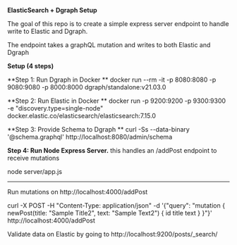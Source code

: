 **ElasticSearch + Dgraph Setup**

The goal of this repo is to create a simple express server endpoint to handle write to Elastic and Dgraph.

The endpoint takes a graphQL mutation and writes to both Elastic and Dgraph

**Setup (4 steps)**

**Step 1: Run Dgraph in Docker
**
docker run --rm -it -p 8080:8080 -p 9080:9080 -p 8000:8000 dgraph/standalone:v21.03.0

**Step 2: Run Elastic in Docker
**
docker run -p 9200:9200 -p 9300:9300 -e "discovery.type=single-node" docker.elastic.co/elasticsearch/elasticsearch:7.15.0

**Step 3: Provide Schema to Dgraph
**
curl -Ss --data-binary '@schema.graphql' http://localhost:8080/admin/schema

**Step 4: Run Node Express Server.** this handles an /addPost endpoint to receive mutations

node server/app.js



----------
Run mutations on http://localhost:4000/addPost

curl -X POST -H "Content-Type: application/json" -d '{"query": "mutation { newPost(title: \"Sample Title2\", text: \"Sample Text2\") { id title text } }"}' http://localhost:4000/addPost


Validate data on Elastic by going to http://localhost:9200/posts/_search/
